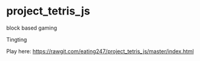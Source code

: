 # project_tetris_js
block based gaming

Tingting

Play here: https://rawgit.com/eating247/project_tetris_js/master/index.html
